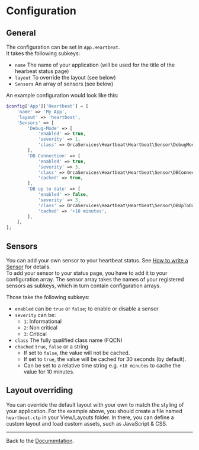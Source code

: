 Configuration
=============

General
-------

The configuration can be set in `App.Heartbeat`.  
It takes the following subkeys:
- `name` The name of your application (will be used for the title of the hearbeat status page)
- `layout` To override the layout (see below)
- `Sensors` An array of sensors (see below)

An example configuration would look like this:
```php
$config['App']['Heartbeat'] = [
    'name' => 'My App',
    'layout' => 'heartbeat',
    'Sensors' => [
        'Debug-Mode' => [
            'enabled' => true,
            'severity' => 1,
            'class' => OrcaServices\Heartbeat\Heartbeat\Sensor\DebugMode::class,
        ],
        'DB Connection' => [
            'enabled' => true,
            'severity' => 3,
            'class' => OrcaServices\Heartbeat\Heartbeat\Sensor\DBConnection::class,
            'cached' => true,
        ],
        'DB up to date' => [
            'enabled' => false,
            'severity' => 3,
            'class' => OrcaServices\Heartbeat\Heartbeat\Sensor\DBUpToDate::class,
            'cached' => '+10 minutes',
        ],
    ],
];
```


Sensors
-------

You can add your own sensor to your heartbeat status. See [How to write a Sensor](Sensors.md) for details.  
To add your sensor to your status page, you have to add it to your configuration array.
The sensor array takes the names of your registered sensors as subkeys, which in turn contain configuration arrays.

Those take the following subkeys:
- `enabled` can be `true` or `false`; to enable or disable a sensor
- `severity` can be:
	- `1`: Informational
	- `2`: Non critical
	- `3`: Critical
- `class` The fully qualified class name (FQCN)
- `chached` `true`, `false` or a string
	 - If set to `false`, the value will not be cached.
	 - If set to `true`, the value will be cached for 30 seconds (by default).
	 - Can be set to a relative time string e.g. `+10 minutes` to cache the value for 10 minutes.

Layout overriding
-----------------

You can override the default layout with your own to match the styling of your application.
For the example above, you should create a file named `heartbeat.ctp` in your View/Layouts folder.
In there, you can define a custom layout and load custom assets, such as JavaScript & CSS.

---

Back to the [Documentation](Home.md).

